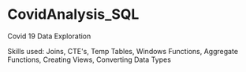 # CovidAnalysis_SQL

Covid 19 Data Exploration 

Skills used: Joins, CTE's, Temp Tables, Windows Functions, Aggregate Functions, Creating Views, Converting Data Types
